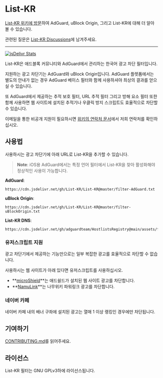 # List-KR

[List-KR 위키에 방문](https://github.com/List-KR/List-KR/wiki)하여 AdGuard, uBlock Origin, 그리고 List-KR에 대해 더 알아볼 수 있습니다.

관련된 질문은 [List-KR Discussions](https://github.com/List-KR/List-KR/discussions)에 남겨주세요.

---

[![jsDelivr Stats](https://data.jsdelivr.com/v1/package/gh/List-KR/List-KR/badge)](https://www.jsdelivr.com/package/gh/List-KR/List-KR)

List-KR은 애드블록 커뮤니티와 AdGuard에서 관리하는 한국어 광고 차단 필터입니다.

지원하는 광고 차단기는 AdGuard와 uBlock Origin입니다.
AdGuard 플렛폼에서는 별도의 안내가 없는 경우 AdGuard 베이스 필터와 함께 사용하셔야 최상의 결과를 얻으실 수 있습니다.

또 AdGuard에서 제공하는 추적 보호 필터, URL 추적 필터 그리고 방해 요소 필터 또한 함께 사용하면 웹 사이트에 설치된 추적기나 우클릭 방지 스크립트도 효율적으로 차단할 수 있습니다.

이메일을 통한 비공개 지원이 필요하시면 [위키의 연락처 문서](https://github.com/List-KR/List-KR/wiki/contacts)에서 저희 연락처를 확인하십시오.

## 사용법

사용하시는 광고 차단기에 아래 URL로 List-KR을 추가할 수 있습니다.

> **Note**: iOS용 AdGuard에서는 특정 언어 필터에서 List-KR을 찾아 활성화해야 정상적인 사용이 가능합니다.

**AdGuard**:
```
https://cdn.jsdelivr.net/gh/List-KR/List-KR@master/filter-AdGuard.txt
```
**uBlock Origin**:
```
https://cdn.jsdelivr.net/gh/List-KR/List-KR@master/filter-uBlockOrigin.txt
```

**List-KR DNS**:
```
https://cdn.jsdelivr.net/gh/adguardteam/HostlistsRegistry@main/assets/filter_25.txt
```

### 유저스크립트 지원

광고 차단기에서 제공하는 기능만으로는 일부 복잡한 광고를 효율적으로 차단할 수 없습니다.

사용하시는 웹 사이트가 아래 있다면 유저스크립트를 사용하십시오.

- **[microShield](https://github.com/List-KR/microShield/blob/main/README.ko.md)**는 애드쉴드가 설치된 웹 사이트 광고를 차단합니다.
- **[NamuLink](https://github.com/List-KR/NamuLink/blob/main/README.ko.md)**는 나무위키 파워링크 광고를 차단합니다.

### 네이버 카페

네이버 카페 내의 배너 구좌에 설치된 광고는 열매 1 이상 랭킹인 경우에만 차단됩니다.

## 기여하기

[CONTRIBUTING.md](https://github.com/List-KR/List-KR/blob/master/CONTRIBUTING.md)를 읽어주세요.

## 라이선스

List-KR 필터는 GNU GPLv3하에 라이선스됩니다.
